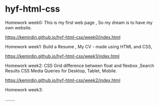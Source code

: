 # hyf-html-css

Homework week0: This is my first web page , So my dream is to have my own website.

https://kemirdin.github.io/hyf-html-css/week0/index.html

Homework week1: Build a Resume , My CV - made using HTML and CSS,

https://kemirdin.github.io/hyf-html-css/week1/index.html

Homework week2: CSS Grid difference between float and flexbox ,Search Results
CSS Media Queries for Desktop, Tablet, Mobile.

https://kemirdin.github.io/hyf-html-css/week2/index.html

Homework week3:

........
